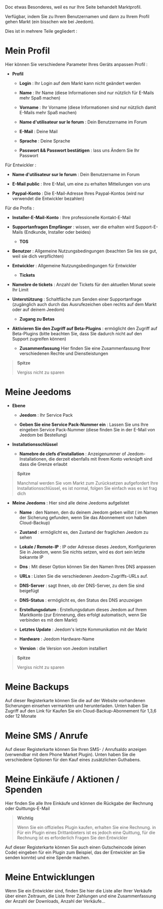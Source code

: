 Doc etwas Besonderes, weil es nur Ihre Seite behandelt
Marktprofil.

Verfügbar, indem Sie zu Ihrem Benutzernamen und dann zu Ihrem Profil gehen
Markt (ein bisschen wie bei Jeedom).

Dies ist in mehrere Teile gegliedert :

Mein Profil 
==========

Hier können Sie verschiedene Parameter Ihres Geräts anpassen
Profil :

-   **Profil**

    -   **Login** : Ihr Login auf dem Markt kann nicht geändert werden

    -   **Name** : Ihr Name (diese Informationen sind nur nützlich für
        E-Mails mehr Spaß machen)

    -   **Vorname** : Ihr Vorname (diese Informationen sind nur nützlich
        damit E-Mails mehr Spaß machen)

    -   **Name d'utilisateur sur le forum** : Dein Benutzername im Forum

    -   **E-Mail** : Deine Mail

    -   **Sprache** : Deine Sprache

    -   **Passwort &amp;&amp; Passwort bestätigen** : lass uns
        Ändern Sie Ihr Passwort

Für Entwickler :

-   **Name d'utilisateur sur le forum** : Dein Benutzername im Forum

-   **E-Mail public** : Ihre E-Mail, um eine zu erhalten
    Mitteilungen von uns

-   **Paypal-Konto** : Die E-Mail-Adresse Ihres Paypal-Kontos (wird nur verwendet
    die Entwickler bezahlen)

Für die Profis :

-   **Installer-E-Mail-Konto** : Ihre professionelle Kontakt-E-Mail

-   **Supportanfragen Empfänger** : wissen, wer die erhalten wird
    Support-E-Mails (Endkunde, Installer oder beides)

    -   **TOS**

-   **Benutzer** : Allgemeine Nutzungsbedingungen (beachten Sie
    lies sie gut, weil sie dich verpflichten)

-   **Entwickler** : Allgemeine Nutzungsbedingungen für
    Entwickler

    -   **Tickets**

-   **Namebre de tickets** : Anzahl der Tickets für den aktuellen Monat
    sowie Ihr Limit

-   **Unterstützung** : Schaltfläche zum Senden einer Supportanfrage (zugänglich
    auch durch das Ausrufezeichen oben rechts auf dem Markt oder
    auf deinem Jeedom)

    -   **Zugang zu Betas**

-   **Aktivieren Sie den Zugriff auf Beta-Plugins** : ermöglicht den Zugriff auf
    Beta-Plugins (bitte beachten Sie, dass Sie dadurch nicht auf den Support zugreifen können)

    -   **Zusammenfassung** Hier finden Sie eine Zusammenfassung Ihrer verschiedenen
        Rechte und Dienstleistungen

> **Spitze**
>
> Vergiss nicht zu sparen

Meine Jeedoms 
===========

-   **Ebene**

    -   **Jeedom** : Ihr Service Pack

    -   **Geben Sie eine Service Pack-Nummer ein** : Lassen Sie uns Ihre eingeben
        Service Pack-Nummer (diese finden Sie in der E-Mail von
        Jeedom bei Bestellung)

-   **Installationsschlüssel**

    -   **Namebre de clefs d'installation** : Anzeigenummer
        of Jeedom-Installationen, die derzeit ebenfalls mit Ihrem Konto verknüpft sind
        dass die Grenze erlaubt

> **Spitze**
>
> Manchmal werden Sie vom Markt zum Zurücksetzen aufgefordert
> Ihre Installationsschlüssel, es ist normal, folgen Sie einfach was es ist
> frag dich

-   **Meine Jeedoms** : Hier sind alle deine Jeedoms aufgelistet

    -   **Name** : den Namen, den du deinem Jeedom geben willst (
        im Namen der Sicherung gefunden, wenn Sie das Abonnement von haben
        Cloud-Backup)

    -   **Zustand** : ermöglicht es, den Zustand der fraglichen Jeedom zu sehen

    -   **Lokale / Remote-IP** : IP oder Adresse dieses Jeedom,
        Konfigurieren Sie in Jeedom, wenn Sie nichts setzen, wird es dort sein
        letzte bekannte IP

    -   **Dns** : Mit dieser Option können Sie den Namen Ihres DNS anpassen

    -   **URLs** : Listen Sie die verschiedenen Jeedom-Zugriffs-URLs auf.

    -   **DNS-Server** : sagt Ihnen, ob der DNS-Server, zu dem Sie
        sind beigefügt

    -   **DNS-Status** : ermöglicht es, den Status des DNS anzuzeigen

    -   **Erstellungsdatum** : Erstellungsdatum dieses Jeedom auf Ihrem
        Marktkonto (zur Erinnerung, dies erfolgt automatisch, wenn
        Sie verbinden es mit dem Markt)

    -   **Letztes Update** : Jeedom&#39;s letzte Kommunikation mit
        der Markt

    -   **Hardware** : Jeedom Hardware-Name

    -   **Version** : die Version von Jeedom installiert

> **Spitze**
>
> Vergiss nicht zu sparen

Meine Backups 
===========

Auf dieser Registerkarte können Sie die auf der Website vorhandenen Sicherungen einsehen
vermarkten und herunterladen. Unten haben Sie Zugriff auf den Link für
Kaufen Sie ein Cloud-Backup-Abonnement für 1,3,6 oder 12 Monate

Meine SMS / Anrufe 
==============

Auf dieser Registerkarte können Sie Ihren SMS- / Anrufsaldo anzeigen
(verwendbar mit dem Phone Market Plugin). Unten haben Sie die
verschiedene Optionen für den Kauf eines zusätzlichen Guthabens.

Meine Einkäufe / Aktionen / Spenden 
======================

Hier finden Sie alle Ihre Einkäufe und können die Rückgabe der
Rechnung oder Quittungs-E-Mail

> **Wichtig**
>
> Wenn Sie ein offizielles Plugin kaufen, erhalten Sie eine Rechnung. in
> Für ein Plugin eines Drittanbieters ist es jedoch eine Quittung, für die Rechnung ist es erforderlich
> Fragen Sie den Entwickler

Auf dieser Registerkarte können Sie auch einen Gutscheincode (einen Code) eingeben
für ein Plugin zum Beispiel, das der Entwickler an Sie senden konnte) und
eine Spende machen.

Meine Entwicklungen 
=================

Wenn Sie ein Entwickler sind, finden Sie hier die Liste aller Ihrer
Verkäufe über einen Zeitraum, die Liste Ihrer Zahlungen und eine Zusammenfassung der
Anzahl der Downloads, Anzahl der Verkäufe…
